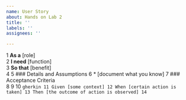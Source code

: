 ```yaml
---
name: User Story
about: Hands on Lab 2
title: ''
labels: ''
assignees: ''

---
```


1  **As a** [role]  
2  **I need** [function]  
3  **So that** [benefit]  
4
5  ### Details and Assumptions
6  * [document what you know]
7 ### Acceptance Criteria  
8
9
10 ```gherkin
11 Given [some context]
12 When [certain action is taken]
13 Then [the outcome of action is observed]
14  ```
